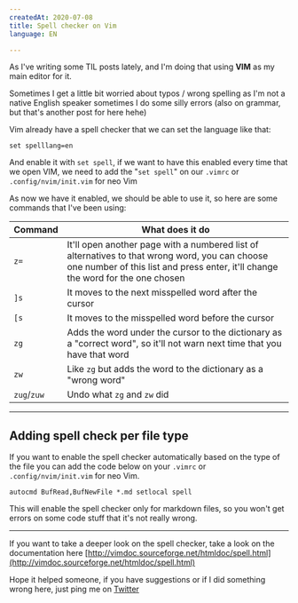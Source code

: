 ```yaml
---
createdAt: 2020-07-08
title: Spell checker on Vim
language: EN

---
```


As I've writing some TIL posts lately, and I'm doing that using **VIM** as my main editor for it.

Sometimes I get a little bit worried about typos / wrong spelling as I'm not a native English speaker sometimes I do some silly errors (also on grammar, but that's another post for here hehe)

Vim already have a spell checker that we can set the language like that:

```
set spelllang=en
```

And enable it with `set spell`, if we want to have this enabled every time that we open VIM, we need to add the "`set spell`" on our `.vimrc` or `.config/nvim/init.vim` for neo Vim

As now we have it enabled, we should be able to use it, so here are some commands that I've been using:

|Command|What does it do|
|---|---|
|`z=`|It'll open another page with a numbered list of alternatives to that wrong word, you can choose one number of this list and press enter, it'll change the word for the one chosen|
|`]s`|It moves to the next misspelled word after the cursor|
|`[s`|It moves to the misspelled word before the cursor|
|`zg`|Adds the word under the cursor to the dictionary as a "correct word", so it'll not warn next time that you have that word|
|`zw`|Like `zg` but adds the word to the dictionary as a "wrong word"|
|`zug`/`zuw`|Undo what `zg` and `zw` did|

------------

## Adding spell check per file type

If you want to enable the spell checker automatically based on the type of the file you can add the code below on your `.vimrc` or `.config/nvim/init.vim` for neo Vim.

```
autocmd BufRead,BufNewFile *.md setlocal spell
```

This will enable the spell checker only for markdown files, so you won't get errors on some code stuff that it's not really wrong.

-------------

If you want to take a deeper look on the spell checker, take a look on the documentation here [http://vimdoc.sourceforge.net/htmldoc/spell.html](http://vimdoc.sourceforge.net/htmldoc/spell.html)

Hope it helped someone, if you have suggestions or if I did something wrong here, just ping me on [Twitter](https://twitter.com/airtonzanon)

